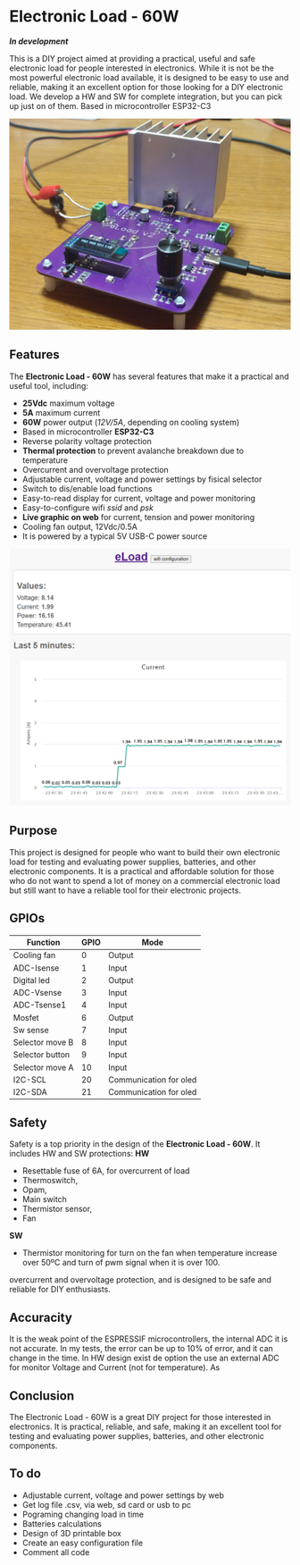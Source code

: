 # Electronic Load - 60W

___In development___

This is a DIY project aimed at providing a practical, useful  and safe electronic load for people interested in electronics. While it is not be the most powerful electronic load available, it is designed to be easy to use and reliable, making it an excellent option for those looking for a DIY electronic load. We develop a HW and SW for complete integration, but you can pick up just on of them. Based in microcontroller ESP32-C3


![image](hardware/pictures/picture2.jpg)

## Features

The __Electronic Load - 60W__ has several features that make it a practical and useful tool, including:

- __25Vdc__ maximum voltage
- __5A__ maximum current
- __60W__ power output (_12V/5A_, depending on cooling system)
- Based in microcontroller __ESP32-C3__
- Reverse polarity voltage protection
- __Thermal protection__ to prevent avalanche breakdown due to temperature
- Overcurrent and overvoltage protection
- Adjustable current, voltage and power settings by fisical selector
- Switch to dis/enable load functions
- Easy-to-read display for current, voltage and power monitoring
- Easy-to-configure wifi _ssid_ and _psk_
- __Live graphic on web__ for current, tension and power monitoring
- Cooling fan output, 12Vdc/0.5A
- It is powered by a typical 5V USB-C power source

![image](hardware/pictures/Screenshot_1.png)

## Purpose

This project is designed for people who want to build their own electronic load for testing and evaluating power supplies, batteries, and other electronic components. It is a practical and affordable solution for those who do not want to spend a lot of money on a commercial electronic load but still want to have a reliable tool for their electronic projects.

## GPIOs
|Function|GPIO|Mode|
|---|---|---
|Cooling fan|0|Output|
|ADC-Isense|1|Input|
|Digital led|2|Output|
|ADC-Vsense|3|Input|
|ADC-Tsense1|4|Input|
|Mosfet|6|Output|
|Sw sense|7|Input|
|Selector move B|8|Input|
|Selector button|9|Input|
|Selector move A|10|Input|
|I2C-SCL|20|Communication for oled|
|I2C-SDA|21|Communication for oled|

## Safety

Safety is a top priority in the design of the __Electronic Load - 60W__. It includes HW and SW protections:
__HW__
- Resettable fuse of 6A, for overcurrent of load
- Thermoswitch, 
- Opam,
- Main switch
- Thermistor sensor, 
- Fan

__SW__
- Thermistor monitoring for turn on the fan when temperature increase over 50ºC and turn of pwm signal when it is over 100.

overcurrent and overvoltage protection, and is designed to be safe and reliable for DIY enthusiasts.

## Accuracity
It is the weak point of the ESPRESSIF microcontrollers, the internal ADC it is not accurate. In my tests, the error can be up to 10% of error, and it can change in the time. In HW design exist de option the use an external ADC for monitor Voltage and Current (not for temperature). As 

## Conclusion
The Electronic Load - 60W is a great DIY project for those interested in electronics. It is practical, reliable, and safe, making it an excellent tool for testing and evaluating power supplies, batteries, and other electronic components.

## To do
- Adjustable current, voltage and power settings by web
- Get log file .csv, via web, sd card or usb to pc
- Pograming changing load in time
- Batteries calculations
- Design of 3D printable box
- Create an easy configuration file
- Comment all code
